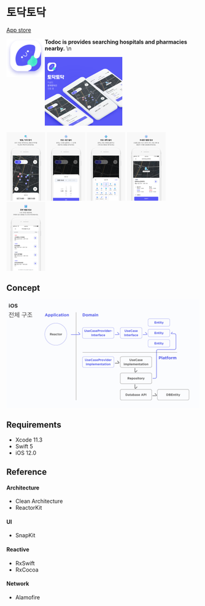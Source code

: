 # 토닥토닥
[App store](https://itunes.apple.com/kr/app/tiptap/id1439433799?mt=8)

<img align="left" width="100" height="100" src="./pictures/splashIcon.png"/> **Todoc is provides searching hospitals and pharmacies nearby.** \n

<img src="./pictures/screen1.png" width="20%" height="20%" /><img src="./pictures/screen2.png" width="20%" height="20%" /> 

<img src="./pictures/screen3.png" width="20%" height="30%" /> <img src="./pictures/screen4.png" width="20%" height="20%" /> <img src="./pictures/screen5.png" width="20%" height="20%" /> <img src="./pictures/screen6.png" width="20%" height="20%" /> <img src="./pictures/screen7.png" width="20%" height="20%" />

## Concept

<img src="./pictures/architecture.png"/>

 

## Requirements
- Xcode 11.3
- Swift 5
- iOS 12.0


## Reference
#### Architecture
- Clean Architecture
- ReactorKit

#### UI
- SnapKit

#### Reactive
- RxSwift
- RxCocoa

#### Network
- Alamofire
